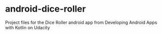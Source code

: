 # android-dice-roller
Project files for the Dice Roller android app from Developing Android Apps with Kotlin on Udacity

